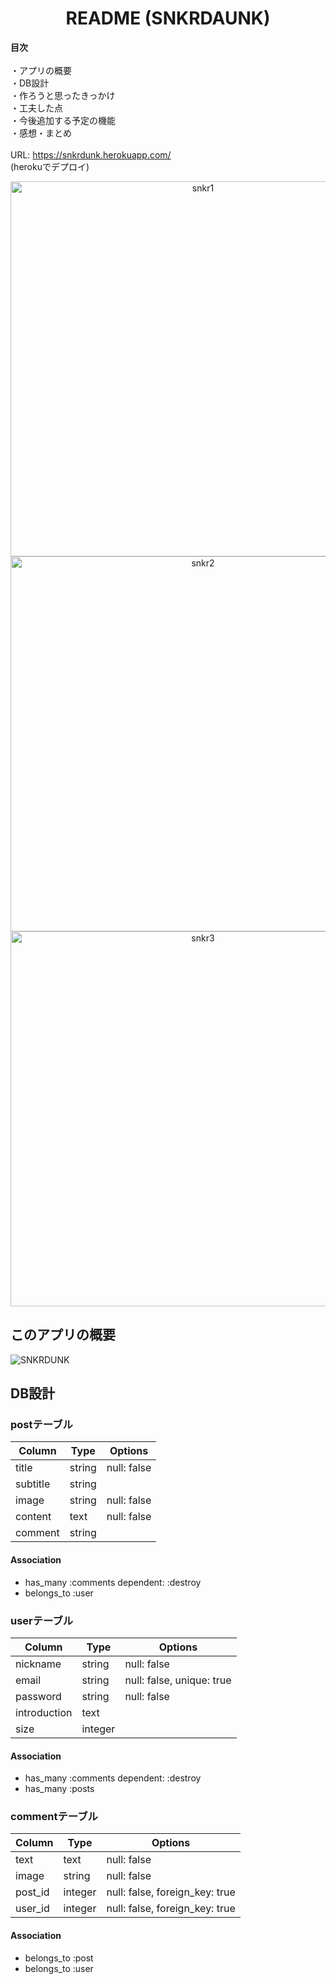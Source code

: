 <h1 align="center">README (SNKRDAUNK)</h1>

<b>目次</b>
<br><br>
・アプリの概要
<br>
・DB設計
<br>
・作ろうと思ったきっかけ
<br>
・工夫した点
<br>
・今後追加する予定の機能
<br>
・感想・まとめ
<br><br>
URL: https://snkrdunk.herokuapp.com/
<br>
(herokuでデプロイ)

<p align="center">
  <img width="600" alt="snkr1" src="https://user-images.githubusercontent.com/57933144/73604734-e1b1cd80-45d8-11ea-8b20-a413c5edb400.png">


  <img width="600" alt="snkr2" src="https://user-images.githubusercontent.com/57933144/73604736-e9717200-45d8-11ea-9b0f-1aea65a0535d.png">


  <img width="600" alt="snkr3" src="https://user-images.githubusercontent.com/57933144/73604738-f1311680-45d8-11ea-8340-cfa3d39deeb4.png">

</p>

## このアプリの概要
![SNKRDUNK](https://i.gyazo.com/73d89f225551654128e9fdba83c0a158.gif)

## DB設計
<!-- postは運営が出品していく形になっている -->
### postテーブル
|Column|Type|Options|
|------|----|-------|
|title|string|null: false|
|subtitle|string|
|image|string|null: false|
|content|text|null: false|
|comment|string|
#### Association
- has_many :comments dependent: :destroy
- belongs_to :user

### userテーブル
|Column|Type|Options|
|------|----|-------|
|nickname|string|null: false|
|email|string|null: false, unique: true|
|password|string|null: false|
|introduction|text|
|size|integer|
#### Association
- has_many :comments dependent: :destroy
- has_many :posts
<!-- - has_many :likes dependent: :destroy -->

### commentテーブル
|Column|Type|Options|
|------|----|-------|
|text|text|null: false|
|image|string|null: false|
|post_id|integer|null: false, foreign_key: true|
|user_id|integer|null: false, foreign_key: true|
#### Association
- belongs_to :post
- belongs_to :user

<!-- likeテーブルとネストcommentテーブルができそうなら追加する！ -->



